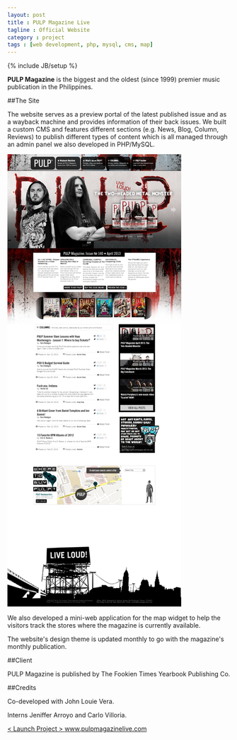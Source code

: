 ```yaml
---
layout: post
title : PULP Magazine Live
tagline : Official Website
category : project
tags : [web development, php, mysql, cms, map]
---
```

{% include JB/setup %}

**PULP Magazine** is the biggest and the oldest (since 1999) premier music publication in the Philippines. 

##The Site

The website serves as a preview portal of the latest published issue and as a wayback machine and provides information of their back issues. We built a custom CMS and features different sections (e.g. News, Blog, Column, Reviews) to publish different types of content which is all managed through an admin panel we also developed in PHP/MySQL.

![PULP Magazine Live](/assets/images/pulp-magazine-live.jpg)

We also developed a mini-web application for the map widget to help the visitors track the stores where the magazine is currently available. 

The website's design theme is updated monthly to go with the magazine's monthly publication. 

##Client

PULP Magazine is published by The Fookien Times Yearbook Publishing Co.

##Credits

Co-developed with John Louie Vera.

Interns Jeniffer Arroyo and Carlo Villoria.

<div class="launch-website">
<a href="http://www.pulpmagazinelive.com" target="_blank">
&lt; Launch Project &gt; 
<span>www.pulpmagazinelive.com</span>
</a>
</div>

<br />
<br />